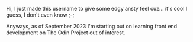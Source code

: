 Hi, I just made this username to give some edgy ansty feel cuz... it's cool I guess, I don't even know ;-;

Anyways, as of September 2023 I'm starting out on learning front end development on The Odin Project out of interest.

<!---
UnfeltEmbrace/UnfeltEmbrace is a ✨ special ✨ repository because its `README.md` (this file) appears on your GitHub profile.
You can click the Preview link to take a look at your changes.
--->
